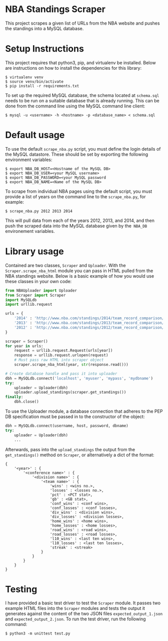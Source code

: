 # NBA Standings Scraper

This project scrapes a given list of URLs from the NBA website and pushes the standings into a MySQL database. 

Setup Instructions
============
This project requires that python3, pip, and virtualenv be installed. Below are instructions on how to install the dependencies for this library:

```
$ virtualenv venv
$ source venv/bin/activate
$ pip install -r requirements.txt
```
To set up the required MySQL database, the schema located at `schema.sql` needs to be run on a suitable database that is already running. This can be done from the command line using the MySQL command line client:
```
$ mysql -u <username> -h <hostname> -p <database_name> < schema.sql
```

Default usage
=============

To use the default `scrape_nba.py` script, you must define the login details of the MySQL datastore. These should be set by exporting the following environment variables:

```
$ export NBA_DB_HOST=<Hostname of the MySQL DB> 
$ export NBA_DB_USER=<your MySQL username>
$ export NBA_DB_PASSWORD=<your MySQL password
$ export NBA_DB_NAME=<Name of the MySQL DB>
```

To scrape from individual NBA pages using the default script, you must provide a list of years on the command line to the `scrape_nba.py`, for example:

```
$ scrape_nba.py 2012 2013 2014
```

This will pull data from each of the years 2012, 2013, and 2014, and then push the scraped data into the MySQL database given by the` NBA_DB` environement variables.

Library usage
=============
Contained are two classes, `Scraper` and `Uploader`. With the `Scraper.scrape_nba_html` module you can pass in HTML pulled from the NBA standings website. 
Below is a basic example of how you would use these classes in your own code:

```py
from NBAUploader import Uploader
from Scraper import Scraper
import MySQLdb 
import urllib.request

urls = {
	'2014' : 'http://www.nba.com/standings/2014/team_record_comparison/conferenceNew_Std_Div.html',
	'2013' : 'http://www.nba.com/standings/2013/team_record_comparison/conferenceNew_Std_Div.html',
	'2012' : 'http://www.nba.com/standings/2012/team_record_comparison/conferenceNew_Std_Div.html'
}

scraper = Scraper()
for year in urls:
	request = urllib.request.Request(urls[year])
	response = urllib.request.urlopen(request)
	# Must pass raw HTML into scraper object
	scraper.scrape_nba_html(year, str(response.read()))

# Create database handle and pass it into uploader
dbh = MySQLdb.connect('localhost', 'myuser', 'mypass', 'mydbname')
try:
	uploader = Uploader(dbh)
	uploader.upload_standings(scraper.get_standings())
finally:
	dbh.close()
```

To use the Uploader module, a database connection that adheres to the PEP DB specification must be passed in to the constructor of the object:
```py
dbh = MySQLdb.connect(username, host, password, dbname)
try:
	uploader = Uploader(dbh)
	...
```
Afterwards, pass into the `upload_standings` the output from the `get_standings()` method on `Scraper`, or alternatively a dict of the format:
```
{
	'<year>' : {
		'<conference name>' : {
			'<division name>' : {
				'<team name>' : {
					'wins' : <wins no.>,
					'losses' : <losses no.>,
					'pct' : <PCT stat>,
					'gb' : <GB stat>,
					'conf_wins' : <conf wins>,
					'conf_losses' : <conf losses>,
					'div_wins' : <division wins>,
					'div_losses' : <division losses>,
					'home_wins' : <home wins>,
					'home_losses' : <home losses>,
					'road_wins' : <road wins>,
					'road_losses' : <road losses>,
					'l10_wins' : <last ten wins>,
					'l10_losses' : <last ten losses>,
					'streak' : <streak>
				}
			}
		}
	}
}
```

Testing
=======
I have provided a basic test driver to test the `Scraper` module. It passes two example HTML files into the `Scraper` modules and tests the output it generates against the content of the two JSON files `expected_output_1.json` and `expected_output_2.json`. To run the test driver, run the following command:
```
$ python3 -m unittest test.py
```



